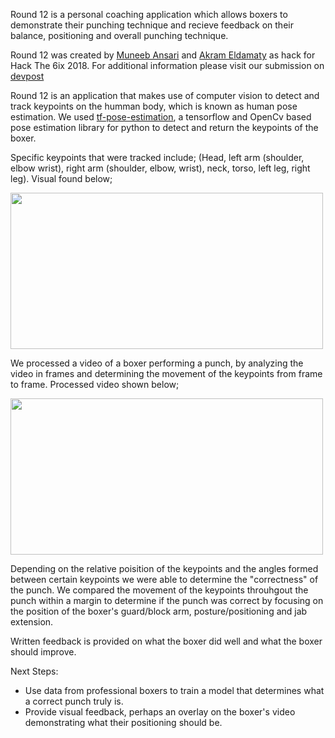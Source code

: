 Round 12 is a personal coaching application which allows boxers to demonstrate their punching technique and recieve feedback on their balance, positioning and overall punching technique.

Round 12 was created by [Muneeb Ansari](https://github.com/MuneebAnsari) and [Akram Eldamaty](https://github.com/AkramEld) as hack for Hack The 6ix 2018. For additional information please visit our submission on [devpost](https://devpost.com/software/hackthe6ix-g28jop)

Round 12 is an application that makes use of computer vision to detect and track keypoints on the humman body, which is known as human pose estimation. We used [tf-pose-estimation](https://github.com/ildoonet/tf-pose-estimation), a tensorflow and OpenCv based pose estimation library for python to detect and return the keypoints of the boxer.

Specific keypoints that were tracked include; (Head, left arm (shoulder, elbow wrist), right arm (shoulder, elbow, wrist), neck, torso, left leg, right leg). Visual found below;

<img src="https://github.com/MuneebAnsari/ROUND-12/blob/master/testRun/full%20body/frame1ee625f7892a483dadf1c6a2cde9bfe1.jpg" width="500" height="250">

We processed a video of a boxer performing a punch, by analyzing the video in frames and determining the movement of the keypoints from frame to frame. Processed video shown below;

<img src="https://github.com/MuneebAnsari/ROUND-12/blob/master/testRun/upload_vid.PNG" width="500" height="250">


Depending on the relative poisition of the keypoints and the angles formed between certain keypoints we were able to determine the "correctness" of the punch. We compared the movement of the keypoints throuhgout the punch within a margin to determine if the punch was correct by focusing on the position of the boxer's guard/block arm, posture/positioning and jab extension.

Written feedback is provided on what the boxer did well and what the boxer should improve.


Next Steps: 
- Use data from professional boxers to train a model that determines what a correct punch truly is.
- Provide visual feedback, perhaps an overlay on the boxer's video demonstrating what their positioning should be.
